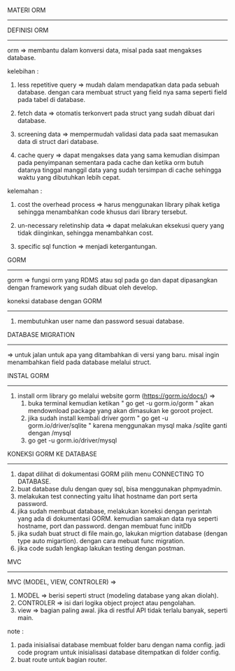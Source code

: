 MATERI ORM 
**************

DEFINISI ORM
**************
orm
=> membantu dalam konversi data, misal pada saat mengakses database.

kelebihan : 
1. less repetitive query
=> mudah dalam mendapatkan data pada sebuah database. dengan cara membuat struct yang field nya sama seperti field pada tabel di database.

2. fetch data
=> otomatis terkonvert pada struct yang sudah dibuat dari database.

3. screening data 
=> mempermudah validasi data pada saat memasukan data di struct dari database. 

4. cache query
=> dapat mengakses data yang sama kemudian disimpan pada penyimpanan sementara pada cache dan ketika orm butuh datanya tinggal manggil data yang sudah tersimpan di cache sehingga waktu yang dibutuhkan lebih cepat. 


kelemahan :
1.  cost the overhead process
=> harus menggunakan library pihak ketiga sehingga menambahkan code khusus dari library tersebut.

2. un-necessary reletinship data
=> dapat melakukan eksekusi query yang tidak diinginkan, sehingga menambahkan cost.

3. specific sql function
=> menjadi ketergantungan. 

GORM
******
gorm
=> fungsi orm yang RDMS atau sql pada go dan dapat dipasangkan dengan framework yang sudah dibuat oleh develop.

koneksi database dengan GORM
*******************************
1. membutuhkan user name dan password sesuai database. 


DATABASE MIGRATION
************************
=> untuk jalan untuk apa yang ditambahkan di versi yang baru. misal ingin menambahkan field pada database melalui struct.

INSTAL GORM 
*******************
1. install orm library go melalui website gorm (https://gorm.io/docs/)
=>
	1. buka terminal kemudian ketikan " go get -u gorm.io/gorm " akan mendownload package yang akan dimasukan ke goroot project.
	2. jika sudah install kembali driver gorm " go get -u gorm.io/driver/sqlite " karena menggunakan mysql maka /sqlite ganti dengan /mysql
	3. go get -u gorm.io/driver/mysql

KONEKSI GORM KE DATABASE 
**************************
1. dapat dilihat di dokumentasi GORM pilih menu CONNECTING TO DATABASE.
2. buat database dulu dengan quey sql, bisa menggunakan phpmyadmin.
3. melakukan test connecting yaitu lihat hostname dan port serta password.
4. jika sudah membuat database, melakukan koneksi dengan perintah yang ada di dokumentasi GORM.
kemudian samakan data nya seperti hostname, port dan password. dengan membuat func initDb
5. jika sudah buat struct di file main.go, lakukan migrtion database (dengan type auto migartion).
dengan cara mebuat func migration. 
6. jika code sudah lengkap lakukan testing dengan postman.


MVC
**********
MVC (MODEL, VIEW, CONTROLER)
=> 
1. MODEL
=> berisi seperti struct (modeling database yang akan diolah).
2. CONTROLER
=> isi dari logika object project atau pengolahan.
3. view
=> bagian paling awal. jika di restful API tidak terlalu banyak, seperti main. 


note : 
1. pada inisialisai database membuat folder baru dengan nama config. jadi code program untuk inisialisasi database ditempatkan di folder config. 
2. buat route untuk bagian router. 









